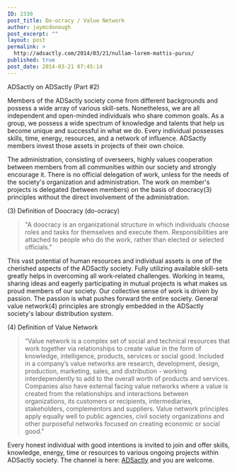 ```yaml
---
ID: 2330
post_title: Do-ocracy / Value Network
author: jaymcdonough
post_excerpt: ""
layout: post
permalink: >
  http://adsactly.com/2014/03/21/nullam-lorem-mattis-purus/
published: true
post_date: 2014-03-21 07:45:14
---
```

ADSactly on ADSactly (Part #2)

Members of the ADSactly society come from different backgrounds and possess a wide array of various skill-sets. Nonetheless, we are all independent and open-minded individuals who share common goals. As a group, we possess a wide spectrum of knowledge and talents that help us become unique and successful in what we do. Every individual possesses skills, time, energy, resources, and a network of influence. ADSactly members invest those assets in projects of their own choice.

The administration, consisting of overseers, highly values cooperation between members from all communities within our society and strongly encourage it. There is no official delegation of work, unless for the needs of the society's organization and administration. The work on member's projects is delegated (between members) on the basis of doocracy(3) principles without the direct involvement of the administration.

(3) Definition of Doocracy (do-ocracy)
<blockquote>"A doocracy is an organizational structure in which individuals choose roles and tasks for themselves and execute them. Responsibilities are attached to people who do the work, rather than elected or selected officials."</blockquote>
This vast potential of human resources and individual assets is one of the cherished aspects of the ADSactly society. Fully utilizing available skill-sets greatly helps in overcoming all work-related challenges. Working in teams, sharing ideas and eagerly participating in mutual projects is what makes us proud members of our society. Our collective sense of work is driven by passion. The passion is what pushes forward the entire society. General value network(4) principles are strongly embedded in the ADSactly society's labour distribution system.

(4) Definition of Value Network
<blockquote>"Value network is a complex set of social and technical resources that work together via relationships to create value in the form of knowledge, intelligence, products, services or social good. Included in a company’s value networks are research, development, design, production, marketing, sales, and distribution - working interdependently to add to the overall worth of products and services. Companies also have external facing value networks where a value is created from the relationships and interactions between organizations, its customers or recipients, intermediaries, stakeholders, complementors and suppliers. Value network principles apply equally well to public agencies, civil society organizations and other purposeful networks focused on creating economic or social good."</blockquote>
Every honest individual with good intentions is invited to join and offer skills, knowledge, energy, time or resources to various ongoing projects within ADSactly society. The channel is here: <a title="This link will take you away from steemit.com" href="https://discord.gg/7mqmx2M" rel="noopener">ADSactly</a> and you are welcome.